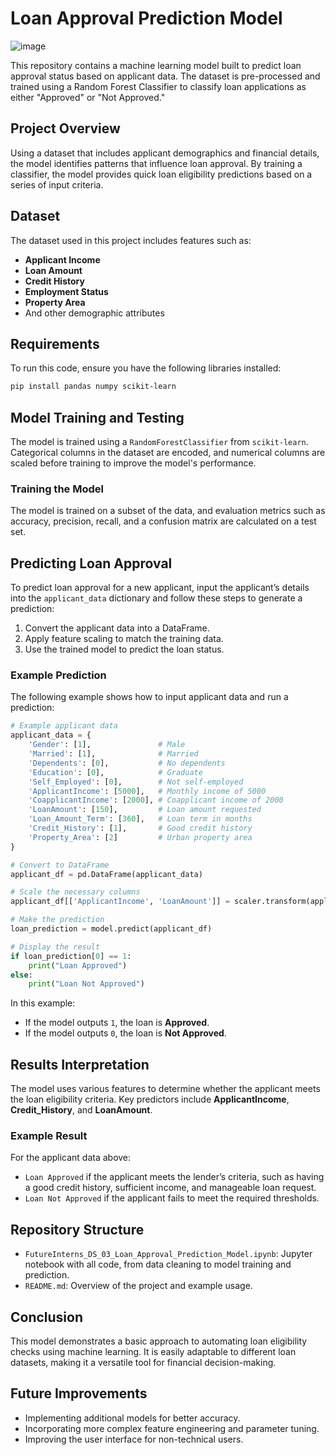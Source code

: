 # Loan Approval Prediction Model
![image](https://github.com/user-attachments/assets/34508bb9-e592-4c85-a9ed-4217b7dcfcc9)

This repository contains a machine learning model built to predict loan approval status based on applicant data. The dataset is pre-processed and trained using a Random Forest Classifier to classify loan applications as either "Approved" or "Not Approved."

## Project Overview

Using a dataset that includes applicant demographics and financial details, the model identifies patterns that influence loan approval. By training a classifier, the model provides quick loan eligibility predictions based on a series of input criteria.

## Dataset

The dataset used in this project includes features such as:
- **Applicant Income**
- **Loan Amount**
- **Credit History**
- **Employment Status**
- **Property Area**
- And other demographic attributes

## Requirements

To run this code, ensure you have the following libraries installed:

```bash
pip install pandas numpy scikit-learn
```

## Model Training and Testing

The model is trained using a `RandomForestClassifier` from `scikit-learn`. Categorical columns in the dataset are encoded, and numerical columns are scaled before training to improve the model's performance.

### Training the Model
The model is trained on a subset of the data, and evaluation metrics such as accuracy, precision, recall, and a confusion matrix are calculated on a test set.

## Predicting Loan Approval

To predict loan approval for a new applicant, input the applicant’s details into the `applicant_data` dictionary and follow these steps to generate a prediction:

1. Convert the applicant data into a DataFrame.
2. Apply feature scaling to match the training data.
3. Use the trained model to predict the loan status.

### Example Prediction

The following example shows how to input applicant data and run a prediction:

```python
# Example applicant data
applicant_data = {
    'Gender': [1],               # Male
    'Married': [1],              # Married
    'Dependents': [0],           # No dependents
    'Education': [0],            # Graduate
    'Self_Employed': [0],        # Not self-employed
    'ApplicantIncome': [5000],   # Monthly income of 5000
    'CoapplicantIncome': [2000], # Coapplicant income of 2000
    'LoanAmount': [150],         # Loan amount requested
    'Loan_Amount_Term': [360],   # Loan term in months
    'Credit_History': [1],       # Good credit history
    'Property_Area': [2]         # Urban property area
}

# Convert to DataFrame
applicant_df = pd.DataFrame(applicant_data)

# Scale the necessary columns
applicant_df[['ApplicantIncome', 'LoanAmount']] = scaler.transform(applicant_df[['ApplicantIncome', 'LoanAmount']])

# Make the prediction
loan_prediction = model.predict(applicant_df)

# Display the result
if loan_prediction[0] == 1:
    print("Loan Approved")
else:
    print("Loan Not Approved")
```

In this example:
- If the model outputs `1`, the loan is **Approved**.
- If the model outputs `0`, the loan is **Not Approved**.

## Results Interpretation

The model uses various features to determine whether the applicant meets the loan eligibility criteria. Key predictors include **ApplicantIncome**, **Credit_History**, and **LoanAmount**. 

### Example Result
For the applicant data above:
- `Loan Approved` if the applicant meets the lender’s criteria, such as having a good credit history, sufficient income, and manageable loan request.
- `Loan Not Approved` if the applicant fails to meet the required thresholds.

## Repository Structure

- `FutureInterns_DS_03_Loan_Approval_Prediction_Model.ipynb`: Jupyter notebook with all code, from data cleaning to model training and prediction.
- `README.md`: Overview of the project and example usage.

## Conclusion

This model demonstrates a basic approach to automating loan eligibility checks using machine learning. It is easily adaptable to different loan datasets, making it a versatile tool for financial decision-making.

## Future Improvements

- Implementing additional models for better accuracy.
- Incorporating more complex feature engineering and parameter tuning.
- Improving the user interface for non-technical users.
